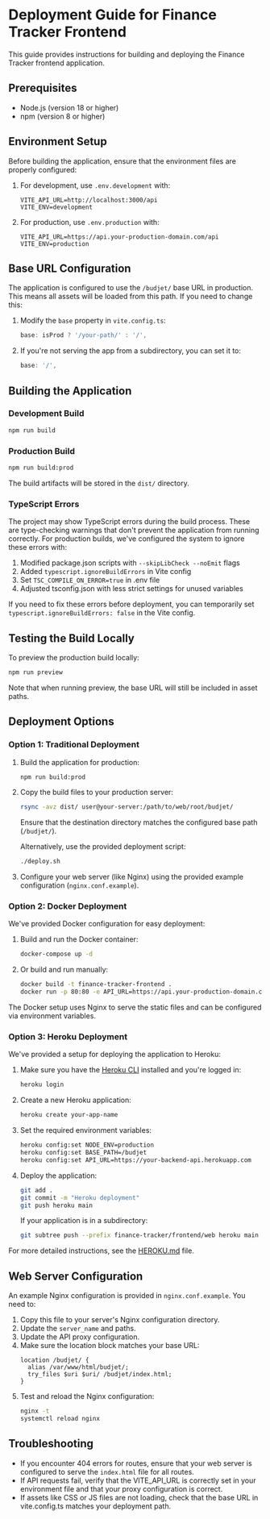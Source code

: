 # Deployment Guide for Finance Tracker Frontend

This guide provides instructions for building and deploying the Finance Tracker frontend application.

## Prerequisites

- Node.js (version 18 or higher)
- npm (version 8 or higher)

## Environment Setup

Before building the application, ensure that the environment files are properly configured:

1. For development, use `.env.development` with:

   ```
   VITE_API_URL=http://localhost:3000/api
   VITE_ENV=development
   ```

2. For production, use `.env.production` with:
   ```
   VITE_API_URL=https://api.your-production-domain.com/api
   VITE_ENV=production
   ```

## Base URL Configuration

The application is configured to use the `/budjet/` base URL in production. This means all assets will be loaded from this path. If you need to change this:

1. Modify the `base` property in `vite.config.ts`:

   ```javascript
   base: isProd ? '/your-path/' : '/',
   ```

2. If you're not serving the app from a subdirectory, you can set it to:
   ```javascript
   base: '/',
   ```

## Building the Application

### Development Build

```bash
npm run build
```

### Production Build

```bash
npm run build:prod
```

The build artifacts will be stored in the `dist/` directory.

### TypeScript Errors

The project may show TypeScript errors during the build process. These are type-checking warnings that don't prevent the application from running correctly. For production builds, we've configured the system to ignore these errors with:

1. Modified package.json scripts with `--skipLibCheck --noEmit` flags
2. Added `typescript.ignoreBuildErrors` in Vite config
3. Set `TSC_COMPILE_ON_ERROR=true` in .env file
4. Adjusted tsconfig.json with less strict settings for unused variables

If you need to fix these errors before deployment, you can temporarily set `typescript.ignoreBuildErrors: false` in the Vite config.

## Testing the Build Locally

To preview the production build locally:

```bash
npm run preview
```

Note that when running preview, the base URL will still be included in asset paths.

## Deployment Options

### Option 1: Traditional Deployment

1. Build the application for production:

   ```bash
   npm run build:prod
   ```

2. Copy the build files to your production server:

   ```bash
   rsync -avz dist/ user@your-server:/path/to/web/root/budjet/
   ```

   Ensure that the destination directory matches the configured base path (`/budjet/`).

   Alternatively, use the provided deployment script:

   ```bash
   ./deploy.sh
   ```

3. Configure your web server (like Nginx) using the provided example configuration (`nginx.conf.example`).

### Option 2: Docker Deployment

We've provided Docker configuration for easy deployment:

1. Build and run the Docker container:

   ```bash
   docker-compose up -d
   ```

2. Or build and run manually:
   ```bash
   docker build -t finance-tracker-frontend .
   docker run -p 80:80 -e API_URL=https://api.your-production-domain.com finance-tracker-frontend
   ```

The Docker setup uses Nginx to serve the static files and can be configured via environment variables.

### Option 3: Heroku Deployment

We've provided a setup for deploying the application to Heroku:

1. Make sure you have the [Heroku CLI](https://devcenter.heroku.com/articles/heroku-cli) installed and you're logged in:

   ```bash
   heroku login
   ```

2. Create a new Heroku application:

   ```bash
   heroku create your-app-name
   ```

3. Set the required environment variables:

   ```bash
   heroku config:set NODE_ENV=production
   heroku config:set BASE_PATH=/budjet
   heroku config:set API_URL=https://your-backend-api.herokuapp.com
   ```

4. Deploy the application:

   ```bash
   git add .
   git commit -m "Heroku deployment"
   git push heroku main
   ```

   If your application is in a subdirectory:

   ```bash
   git subtree push --prefix finance-tracker/frontend/web heroku main
   ```

For more detailed instructions, see the [HEROKU.md](./HEROKU.md) file.

## Web Server Configuration

An example Nginx configuration is provided in `nginx.conf.example`. You need to:

1. Copy this file to your server's Nginx configuration directory.
2. Update the `server_name` and paths.
3. Update the API proxy configuration.
4. Make sure the location block matches your base URL:
   ```
   location /budjet/ {
     alias /var/www/html/budjet/;
     try_files $uri $uri/ /budjet/index.html;
   }
   ```
5. Test and reload the Nginx configuration:
   ```bash
   nginx -t
   systemctl reload nginx
   ```

## Troubleshooting

- If you encounter 404 errors for routes, ensure that your web server is configured to serve the `index.html` file for all routes.
- If API requests fail, verify that the VITE_API_URL is correctly set in your environment file and that your proxy configuration is correct.
- If assets like CSS or JS files are not loading, check that the base URL in vite.config.ts matches your deployment path.
